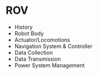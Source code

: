 # ROV

- History
- Robot Body
- Actuator/Locomotions
- Navigation System & Controller
- Data Collection
- Data Transmission
- Power System Management
